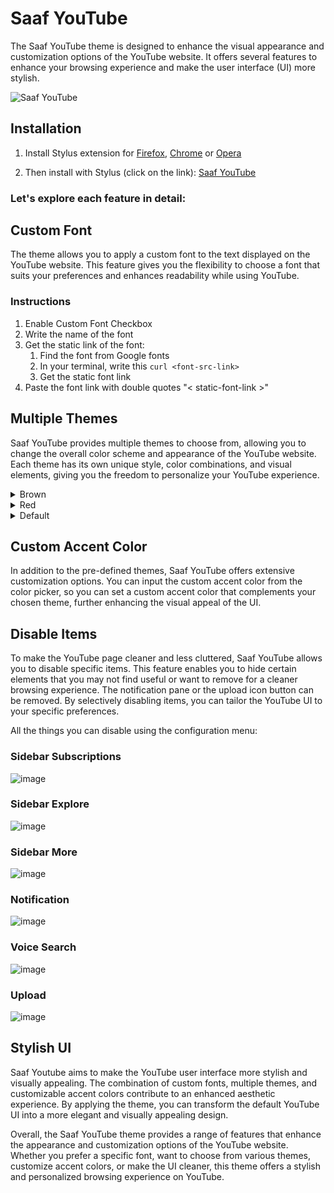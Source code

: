 # Saaf YouTube

The Saaf YouTube theme is designed to enhance the visual appearance and customization options of the YouTube website. It offers several features to enhance your browsing experience and make the user interface (UI) more stylish. 

![Saaf YouTube](https://github.com/coding-manuel/Saaf-YouTube/assets/53911108/8c1dd244-5404-4d9b-924b-1e265caa4d95)

## Installation

1. Install Stylus extension for [Firefox](https://addons.mozilla.org/en-US/firefox/addon/styl-us/), [Chrome](https://chrome.google.com/webstore/detail/stylus/clngdbkpkpeebahjckkjfobafhncgmne) or [Opera](https://addons.opera.com/en-gb/extensions/details/stylus/)

2. Then install with Stylus (click on the link):
  [Saaf YouTube](src/saaf-youtube.user.css?raw=1)

### Let's explore each feature in detail:

## Custom Font

The theme allows you to apply a custom font to the text displayed on the YouTube website. This feature gives you the flexibility to choose a font that suits your preferences and enhances readability while using YouTube.

### Instructions

1. Enable Custom Font Checkbox
2. Write the name of the font
3. Get the static link of the font:
   1. Find the font from Google fonts
   2. In your terminal, write this `curl <font-src-link>`
   3. Get the static font link
4. Paste the font link with double quotes "< static-font-link >"

## Multiple Themes

Saaf YouTube provides multiple themes to choose from, allowing you to change the overall color scheme and appearance of the YouTube website. Each theme has its own unique style, color combinations, and visual elements, giving you the freedom to personalize your YouTube experience.

<details>
<summary>Brown</summary>
	<h3>Light Mode<h3/>
	<img src="https://github.com/coding-manuel/Saaf-YouTube/assets/53911108/a57ea252-31dc-41fb-b126-b643b56fe09d"/>
	<h3>Dark Mode<h3/>
	<img src="https://github.com/coding-manuel/Saaf-YouTube/assets/53911108/1bcbba18-ea0f-4f62-807f-dd027a8e16f8"/>
</details>
<details>
<summary>Red</summary>
	<h3>Light Mode<h3/>
	<img src="https://github.com/coding-manuel/Saaf-YouTube/assets/53911108/99e69d41-18b3-4170-9337-a3efca638c88"/>
	<h3>Dark Mode<h3/>
	<img src="https://github.com/coding-manuel/Saaf-YouTube/assets/53911108/b72208dd-f827-4c90-947e-a301b1be06c4"/>
</details>
<details>
<summary>Default</summary>
	<h3>Light Mode<h3/>
	<img src="https://github.com/coding-manuel/Saaf-YouTube/assets/53911108/60132124-6ab9-4690-9d59-678e1826f93b"/>
	<h3>Dark Mode<h3/>
	<img src="https://github.com/coding-manuel/Saaf-YouTube/assets/53911108/97c33195-03de-44ff-aaa2-df8888f180de"/>
</details>

## Custom Accent Color

In addition to the pre-defined themes, Saaf YouTube offers extensive customization options. You can input the custom accent color from the color picker, so you can set a custom accent color that complements your chosen theme, further enhancing the visual appeal of the UI.

## Disable Items

To make the YouTube page cleaner and less cluttered, Saaf YouTube allows you to disable specific items. This feature enables you to hide certain elements that you may not find useful or want to remove for a cleaner browsing experience. The notification pane or the upload icon button can be removed. By selectively disabling items, you can tailor the YouTube UI to your specific preferences.

All the things you can disable using the configuration menu:

### Sidebar Subscriptions

![image](https://github.com/coding-manuel/Saaf-YouTube/assets/53911108/86bd54c3-1283-455a-b01c-e4d5ce58819b)

### Sidebar Explore

![image](https://github.com/coding-manuel/Saaf-YouTube/assets/53911108/794ef50a-7cfb-41a0-b75f-0b74feb63c54)

### Sidebar More

![image](https://github.com/coding-manuel/Saaf-YouTube/assets/53911108/f45dafb6-61eb-4f4d-999d-2fe9f1a4efa0)

### Notification

![image](https://github.com/coding-manuel/Saaf-YouTube/assets/53911108/15d11c5f-2a4a-4ec3-89d1-8ba885f5d305)

### Voice Search

![image](https://github.com/coding-manuel/Saaf-YouTube/assets/53911108/dde39b85-c46c-45f4-afbe-bd5d0713b16f)

### Upload

![image](https://github.com/coding-manuel/Saaf-YouTube/assets/53911108/4d7ebfe7-c1c3-434b-8cb9-344b7bfaac22)

## Stylish UI

Saaf Youtube aims to make the YouTube user interface more stylish and visually appealing. The combination of custom fonts, multiple themes, and customizable accent colors contribute to an enhanced aesthetic experience. By applying the theme, you can transform the default YouTube UI into a more elegant and visually appealing design.

Overall, the Saaf YouTube theme provides a range of features that enhance the appearance and customization options of the YouTube website. Whether you prefer a specific font, want to choose from various themes, customize accent colors, or make the UI cleaner, this theme offers a stylish and personalized browsing experience on YouTube.
